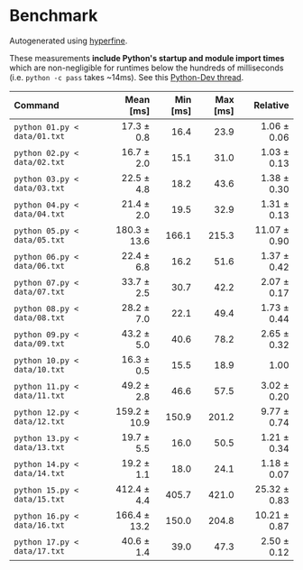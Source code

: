 # Benchmark

Autogenerated using [hyperfine](https://github.com/sharkdp/hyperfine).

These measurements **include Python's startup and module import times** which are
non-negligible for runtimes below the hundreds of milliseconds
(i.e. `python -c pass` takes ~14ms).
See this [Python-Dev thread](https://mail.python.org/pipermail/python-dev/2018-May/153296.html).

| Command | Mean [ms] | Min [ms] | Max [ms] | Relative |
|:---|---:|---:|---:|---:|
| `python 01.py < data/01.txt` | 17.3 ± 0.8 | 16.4 | 23.9 | 1.06 ± 0.06 |
| `python 02.py < data/02.txt` | 16.7 ± 2.0 | 15.1 | 31.0 | 1.03 ± 0.13 |
| `python 03.py < data/03.txt` | 22.5 ± 4.8 | 18.2 | 43.6 | 1.38 ± 0.30 |
| `python 04.py < data/04.txt` | 21.4 ± 2.0 | 19.5 | 32.9 | 1.31 ± 0.13 |
| `python 05.py < data/05.txt` | 180.3 ± 13.6 | 166.1 | 215.3 | 11.07 ± 0.90 |
| `python 06.py < data/06.txt` | 22.4 ± 6.8 | 16.2 | 51.6 | 1.37 ± 0.42 |
| `python 07.py < data/07.txt` | 33.7 ± 2.5 | 30.7 | 42.2 | 2.07 ± 0.17 |
| `python 08.py < data/08.txt` | 28.2 ± 7.0 | 22.1 | 49.4 | 1.73 ± 0.44 |
| `python 09.py < data/09.txt` | 43.2 ± 5.0 | 40.6 | 78.2 | 2.65 ± 0.32 |
| `python 10.py < data/10.txt` | 16.3 ± 0.5 | 15.5 | 18.9 | 1.00 |
| `python 11.py < data/11.txt` | 49.2 ± 2.8 | 46.6 | 57.5 | 3.02 ± 0.20 |
| `python 12.py < data/12.txt` | 159.2 ± 10.9 | 150.9 | 201.2 | 9.77 ± 0.74 |
| `python 13.py < data/13.txt` | 19.7 ± 5.5 | 16.0 | 50.5 | 1.21 ± 0.34 |
| `python 14.py < data/14.txt` | 19.2 ± 1.1 | 18.0 | 24.1 | 1.18 ± 0.07 |
| `python 15.py < data/15.txt` | 412.4 ± 4.4 | 405.7 | 421.0 | 25.32 ± 0.83 |
| `python 16.py < data/16.txt` | 166.4 ± 13.2 | 150.0 | 204.8 | 10.21 ± 0.87 |
| `python 17.py < data/17.txt` | 40.6 ± 1.4 | 39.0 | 47.3 | 2.50 ± 0.12 |

